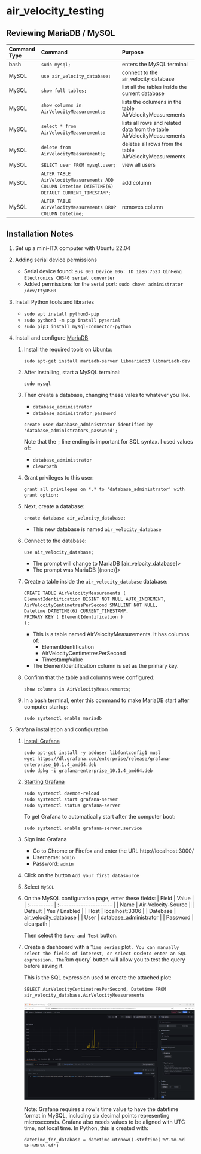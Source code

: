 # air_velocity_testing

## Reviewing MariaDB / MySQL

|   Command Type | Command                                                                                          | Purpose                                                                |
|   :----------- | :----------------------------------------------------------------------------------------------- | :----------------------------------------------------------------------|
|   bash         | `sudo mysql;`                                                                                    | enters the MySQL terminal                                              |
|   MySQL        | `use air_velocity_database;`                                                                     | connect to the air_velocity_database                                   |
|   MySQL        | `show full tables;`                                                                              | list all the tables inside the current database                        |
|   MySQL        | `show columns in AirVelocityMeasurements;`                                                       | lists the columens in the table AirVelocityMeasurements                |
|   MySQL        | `select * from AirVelocityMeasurements;`                                                         | lists all rows and related data from the table AirVelocityMeasurements |
|   MySQL        | `delete from AirVelocityMeasurements;`                                                           | deletes all rows from the table AirVelocityMeasurements                |
|   MySQL        | `SELECT user FROM mysql.user;`                                                                   | view all users                                                         |
|   MySQL        | `ALTER TABLE AirVelocityMeasurements ADD COLUMN Datetime DATETIME(6) DEFAULT CURRENT_TIMESTAMP;` | add column                                                             |
|   MySQL        | `ALTER TABLE AirVelocityMeasurements DROP COLUMN Datetime;`                                      | removes column                                                         |

## Installation Notes

1.  Set up a mini-ITX computer with Ubuntu 22.04
2.  Adding serial device permissions
    -   Serial device found: `Bus 001 Device 006: ID 1a86:7523 QinHeng Electronics CH340 serial converter`
    -   Added permissions for the serial port: `sudo chown administrator /dev/ttyUSB0`
3.  Install Python tools and libraries
    -   `sudo apt install python3-pip`
    -   `sudo python3 -m pip install pyserial`
    -   `sudo pip3 install mysql-connector-python`
4.  Install and configure [MariaDB](https://mariadb.com/kb/en/installing-mariadb-deb-files/#installing-mariadb-packages-with-apt)
    1.  Install the required tools on Ubuntu:
        ```
        sudo apt-get install mariadb-server libmariadb3 libmariadb-dev
        ```
    
    2.  After installing, start a MySQL terminal:
        ```
        sudo mysql
        ```
    
    3.  Then create a database, changing these vales to whatever you like.
        -   `database_administrator`
        -   `database_administrator_password`
        ```
        create user database_administrator identified by 'database_administrators_password';
        ```
        Note that the `;` line ending is important for SQL syntax.
        I used values of:
        -   `database_administrator`
        -   `clearpath`

    4.  Grant privileges to this user:
        ```
        grant all privileges on *.* to 'database_administrator' with grant option;
        ```

    5.  Next, create a database:
        ```
        create database air_velocity_database;
        ```
        -   This new database is named `air_velocity_database`

    6.  Connect to the database:
        ```
        use air_velocity_database;
        ```
        -   The prompt will change to MariaDB [air_velocity_database]>
        -   The prompt was MariaDB [(none)]>

    7.  Create a table inside the `air_velocity_database` database:
        ```
        CREATE TABLE AirVelocityMeasurements (
        ElementIdentification BIGINT NOT NULL AUTO_INCREMENT,
        AirVelocityCentimetresPerSecond SMALLINT NOT NULL,
        Datetime DATETIME(6) CURRENT_TIMESTAMP,
        PRIMARY KEY ( ElementIdentification )
        );
        ```

        -   This is a table named AirVelocityMeasurements. 
            It has columns of:
            -   ElementIdentification
            -   AirVelocityCentimetresPerSecond
            -   TimestampValue
        -   The ElementIdentification column is set as the primary key.

    8.  Confirm that the table and columns were configured:
        ```
        show columns in AirVelocityMeasurements;    
        ```
    9.  In a bash terminal, enter this command to make MariaDB start after computer startup:
        ```
        sudo systemctl enable mariadb
        ```

5.  Grafana installation and configuration
    1.  [Install Grafana](https://grafana.com/grafana/download/10.1.4)
        ```
        sudo apt-get install -y adduser libfontconfig1 musl
        wget https://dl.grafana.com/enterprise/release/grafana-enterprise_10.1.4_amd64.deb
        sudo dpkg -i grafana-enterprise_10.1.4_amd64.deb
        ```
    2.  [Starting Grafana](https://grafana.com/docs/grafana/latest/setup-grafana/start-restart-grafana/)
        ```
        sudo systemctl daemon-reload
        sudo systemctl start grafana-server
        sudo systemctl status grafana-server
        ```
    
        To get Grafana to automatically start after the computer boot:
        ```
        sudo systemctl enable grafana-server.service
        ```
    3.  Sign into Grafana
        -   Go to Chrome or Firefox and enter the URL http://localhost:3000/
        -   Username: `admin`
        -   Password: `admin`
    4.  Click on the button `Add your first datasource`
    5.  Select `MySQL`
    6.  On the MySQL configuration page, enter these fields:
        |   Field       |   Value                   |
        |   :---------- |   :---------------------- |
        |   Name        |   Air-Velocity-Source     |
        |   Default     |   Yes / Enabled           |
        |   Host        |   localhost:3306          |
        |   Datebase    |   air_velocity_database   |
        |   User        |   database_administrator  |
        |   Password    |   clearpath               |

        Then select the `Save and Test` button.
    7.  Create a dashboard with a `Time series` plot`.
        You can manually select the fields of interest, or select `code` to enter an SQL expression.
        The `Run query` button will allow you to test the query before saving it.

        This is the SQL expression used to create the attached plot:

        ```
        SELECT AirVelocityCentimetresPerSecond, Datetime FROM air_velocity_database.AirVelocityMeasurements
        ```

        <center><img src="/readme_assets/readme_1.png" width="800"/></center>

        Note: Grafana requires a row's time value to have the datetime format in MySQL, including six decimal points representing microseconds.
        Grafana also needs values to be aligned with UTC time, not local time.
        In Python, this is created with:
        
        ```
        datetime_for_database = datetime.utcnow().strftime('%Y-%m-%d %H:%M:%S.%f')
        ```
